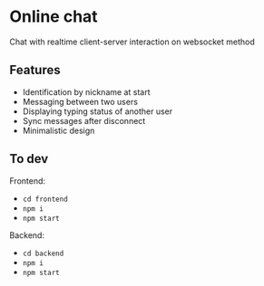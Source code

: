 # Online chat

Chat with realtime client-server interaction on websocket method

## Features

- Identification by nickname at start
- Messaging between two users
- Displaying typing status of another user
- Sync messages after disconnect
- Minimalistic design

## To dev

Frontend:

- `cd frontend`
- `npm i`
- `npm start`

Backend:

- `cd backend`
- `npm i`
- `npm start`